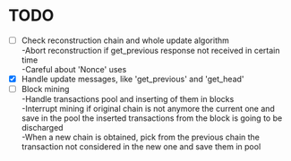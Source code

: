 # TODO

- [ ] Check reconstruction chain and whole update algorithm
    <br>-Abort reconstruction if get_previous response not received in certain time
    <br>-Careful about 'Nonce' uses
- [x] Handle update messages, like 'get_previous' and 'get_head'
- [ ] Block mining
    <br>-Handle transactions pool and inserting of them in blocks
    <br>-Interrupt mining if original chain is not anymore the current one and save in the pool the inserted transactions from the block is going to be discharged
    <br>-When a new chain is obtained, pick from the previous chain the transaction not considered in the new one and save them in pool
